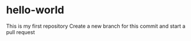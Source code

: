 # hello-world
This is my first repository
Create a new branch for this commit and start a pull request
